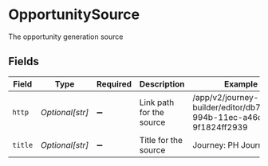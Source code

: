 # OpportunitySource

The opportunity generation source


## Fields

| Field                                                               | Type                                                                | Required                                                            | Description                                                         | Example                                                             |
| ------------------------------------------------------------------- | ------------------------------------------------------------------- | ------------------------------------------------------------------- | ------------------------------------------------------------------- | ------------------------------------------------------------------- |
| `http`                                                              | *Optional[str]*                                                     | :heavy_minus_sign:                                                  | Link path for the source                                            | /app/v2/journey-builder/editor/db7f6940-994b-11ec-a46d-9f1824ff2939 |
| `title`                                                             | *Optional[str]*                                                     | :heavy_minus_sign:                                                  | Title for the source                                                | Journey: PH Journey                                                 |